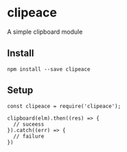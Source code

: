 # clipeace

A simple clipboard module


## Install

```
npm install --save clipeace
```

## Setup

```
const clipeace = require('clipeace');

clipboard(elm).then((res) => {
  // suceess
}).catch((err) => {
  // failure
})
```
